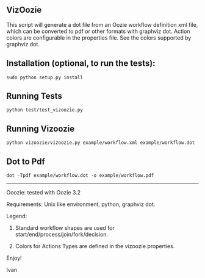 VizOozie
------------

This script will generate a dot file from an Oozie workflow definition xml file, which can be converted to pdf or other formats with graphviz dot.  Action colors are configurable in the properties file.  See the colors supported by graphviz dot. 

Installation (optional, to run the tests):
------------
    sudo python setup.py install

Running Tests
------------
	python test/test_vizoozie.py
		
Running Vizoozie
------------
    python vizoozie/vizoozie.py example/workflow.xml example/workflow.dot
	
Dot to Pdf
------------
	dot -Tpdf example/workflow.dot -o example/workflow.pdf


-----------------------------------------------
Ooozie: tested with Oozie 3.2

Requirements: Unix like environment, python, graphviz dot.

Legend:

1. Standard workflow shapes are used for start/end/process/join/fork/decision.

2. Colors for Actions Types are defined in the vizoozie.properties.

Enjoy!

Ivan
